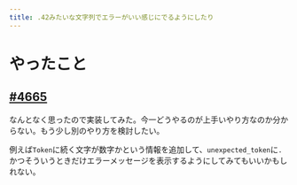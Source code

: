 ```yaml
---
title: .42みたいな文字列でエラーがいい感じにでるようにしたり
---
```


# やったこと

## [#4665](https://github.com/crystal-lang/crystal/pull/4665)

なんとなく思ったので実装してみた。今一どうやるのが上手いやり方なのか分からない。もう少し別のやり方を検討したい。

例えば`Token`に続く文字が数字かという情報を追加して、`unexpected_token`に`.`かつそういうときだけエラーメッセージを表示するようにしてみてもいいかもしれない。
